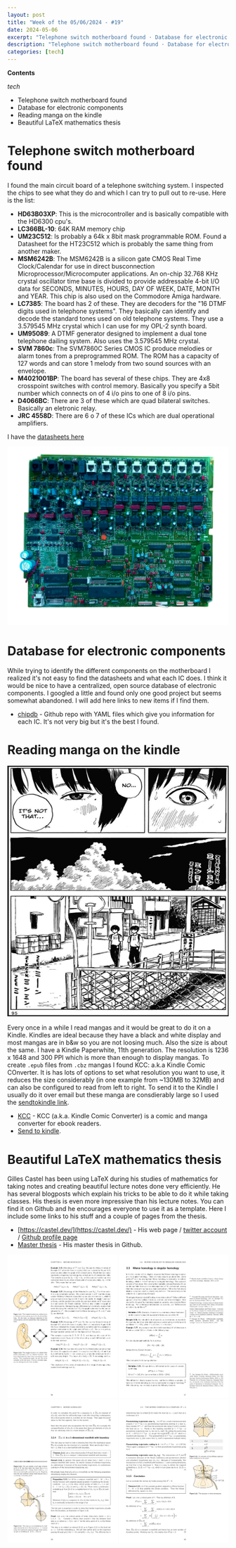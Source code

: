 ```yaml
---
layout: post
title: "Week of the 05/06/2024 - #19"
date: 2024-05-06
excerpt: "Telephone switch motherboard found · Database for electronic components · Reading manga on the kindle · Beautiful LaTeX mathematics thesis"
description: "Telephone switch motherboard found · Database for electronic components · Reading manga on the kindle · Beautiful LaTeX mathematics thesis"
categories: [tech]
---
```


**Contents**

*tech*

- Telephone switch motherboard found
- Database for electronic components
- Reading manga on the kindle
- Beautiful LaTeX mathematics thesis


# Telephone switch motherboard found

I found the main circuit board of a telephone switching system. I inspected the chips to see what they do and which I can try to pull out to re-use. Here is the list:

- **HD63B03XP**: This is the microcontroller and is basically compatible with the HD6300 cpu's.
- **LC366BL-10**: 64K RAM memory chip
- **UM23C512**: Is probably a 64k x 8bit mask programmable ROM. Found a Datasheet for the HT23C512 which is probably the same thing from another maker.
- **MSM6242B**: The MSM6242B is a silicon gate CMOS Real Time Clock/Calendar for use in direct busconnection Microprocessor/Microcomputer applications. An on-chip 32.768 KHz crystal oscillator time base is divided to provide addressable 4-bit I/O data for SECONDS, MINUTES, HOURS, DAY OF WEEK, DATE, MONTH and YEAR. This chip is also used on the Commodore Amiga hardware.
- **LC7385**: The board has 2 of these. They are decoders for the "16 DTMF digits used in telephone systems". They basically can identify and decode the standard tones used on old telephone systems. They use a 3.579545 MHz crystal which I can use for my OPL-2 synth board.
- **UM95089**: A DTMF generator designed to implement a dual tone telephone dailing system. Also uses the 3.579545 MHz crystal.
- **SVM 7860c**: The SVM7860C Series CMOS IC produce melodies or alarm tones from a preprogrammed ROM. The ROM has a capacity of 127 words and can store 1 melody from two sound sources with an envelope.
- **M4021001BP**: The board has several of these chips. They are 4x8 crosspoint switches with control memory. Basically you specify a 5bit number which connects on of 4 i/o pins to one of 8 i/o pins.
- **D4066BC**: There are 3 of these which are quad bilateral switches. Basically an eletronic relay.
- **JRC 4558D**: There are 6 o 7 of these ICs which are  dual operational amplifiers.

I have the [datasheets here](https://drive.google.com/drive/folders/1o4Z3UAIxloewnW5Hz8ifopHrcFXOsU_w?usp=sharing)

![Blood on the tracks manga](/assets/imgs/2024-05-06/mother-central.png?v1)

# Database for electronic components

While trying to identify the different components on the motherboard I realized it's not easy to find the datasheets and what each IC does. I think it would be nice to have a centralized, open source database of electronic components. I googled a little and found only one good project but seems somewhat abandoned. I will add here links to new items if I find them.

- [chipdb](https://github.com/74hc595/chipdb) - Github repo with YAML files which give you information for each IC. It's not very big but it's the best I found.

# Reading manga on the kindle

![Blood on the tracks manga](/assets/imgs/2024-05-06/blood-on-the-tracks-manga.png)

Every once in a while I read mangas and it would be great to do it on a Kindle. Kindles are ideal because they have a black and white display and most mangas are in b&w so you are not loosing much. Also the size is about the same. I have a Kindle Paperwhite, 11th generation. The resolution is 1236 x 1648 and 300 PPI which is more than enough to display mangas. To create `.epub` files from `.cbz` mangas I found KCC: a.k.a Kindle Comic COnverter. It is has lots of options to set what resolution you want to use, it reduces the size considerably (in one example from ~130MB to 32MB) and can also be configured to read from left to right. To send it to the Kindle I usually do it over email but these manga are consdierably large so I used the [sendtokindle link](https://www.amazon.com/sendtokindle).

- [KCC](https://github.com/ciromattia/kcc) - KCC (a.k.a. Kindle Comic Converter) is a comic and manga converter for ebook readers.
- [Send to kindle](https://www.amazon.com/sendtokindle).

# Beautiful LaTeX mathematics thesis

Gilles Castel has been using LaTeX during his studies of mathematics for taking notes and creating beautiful lecture notes done very efficiently. He has several blogposts which explain his tricks to be able to do it while taking classes. His thesis is even more impressive than his lecture notes. You can find it on Github and he encourages everyone to use it as a template. Here I include some links to his stuff and a couple of pages from the thesis.

- [https://castel.dev/](https://castel.dev/) - His web page / [twitter account](https://twitter.com/gilles_castel) / [Github profile page](https://github.com/gillescastel)
- [Master thesis](https://github.com/gillescastel/masterthesis) - His master thesis in Github.

![Master thesis sample page 1](/assets/imgs/2024-05-06/thesis-page-1.png)
![Master thesis sample page 1](/assets/imgs/2024-05-06/thesis-page-2.png)


